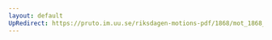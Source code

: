 ```yaml
---
layout: default
UpRedirect: https://pruto.im.uu.se/riksdagen-motions-pdf/1868/mot_1868__ak__159/mot_1868__ak__159-003.pdf
---
```

